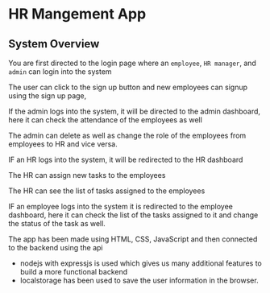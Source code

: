 # HR Mangement App

## System Overview

You are first directed to the login page where an `employee`, `HR manager`, and `admin` can login into the system

The user can click to the sign up button and new employees can signup using the sign up page, 

If the admin logs into the system, it will be directed to the admin dashboard, here it can check the attendance of the employees as well

The admin can delete as well as change the role of the employees from employees to HR and vice versa.

IF an HR logs into the system, it will be redirected to the HR dashboard 

The HR can assign new tasks to the employees 

The HR can see the list of tasks assigned to the employees

IF an employee logs into the system it is redirected to the employee dashboard, here it can check the list of the tasks assigned to it and change the status of the task as well.

The app has been made using HTML, CSS, JavaScript and then connected to the backend using the api
 - nodejs with expressjs is used which gives us many additional features to build a more functional backend
 - localstorage has been used to save the user information in the browser.

